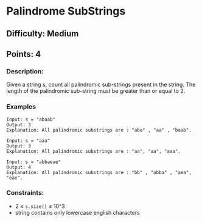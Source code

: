 # Palindrome SubStrings
## Difficulty: Medium
## Points: 4
### Description:
Given a string s, count all palindromic sub-strings present in the string. The length of the palindromic sub-string must be greater than or equal to 2. 

### Examples
```
Input: s = "abaab"
Output: 3
Explanation: All palindromic substrings are : "aba" , "aa" , "baab".
```
```
Input: s = "aaa"
Output: 3
Explanation: All palindromic substrings are : "aa", "aa", "aaa".
```
```
Input: s = "abbaeae"
Output: 4
Explanation: All palindromic substrings are : "bb" , "abba" , "aea", "eae".
```

### Constraints:
- 2 ≤ `s.size()` ≤ 10^3
- string contains only lowercase english characters